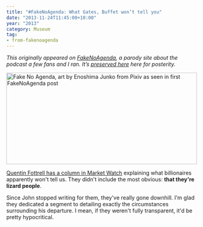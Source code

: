 ```yaml
---
title: "#FakeNoAgenda: What Gates, Buffet won’t tell you"
date: "2013-11-24T11:45:00+10:00"
year: "2013"
category: Museum
tag:
- from-fakenoagenda
---
```

<p style="font-style:italic;">This originally appeared on <a href="https://rubenerd.com/tag/from-fakenoagenda/">FakeNoAgenda</a>, a parody site about the podcast a few fans and I ran. It’s <a title="View all posts in the museum" href="https://rubenerd.com/museum/">preserved here</a> here for posterity.</p>

<p><img src="https://rubenerd.com/files/2013/fakenoagenda.jpg" srcset="https://rubenerd.com/files/2013/fakenoagenda.jpg 1x, https://rubenerd.com/files/2013/fakenoagenda@2x.jpg 2x" alt="Fake No Agenda, art by Enoshima Junko from Pixiv as seen in first FakeNoAgenda post" style="width:500px; height:240px" /></p>

[Quentin Fottrell has a column in Market Watch](http://www.marketwatch.com/story/10-things-billionaires-wont-tell-you-2013-11-15?link=sfmw_sm) explaining what billionaires apparently won't tell us. They didn't include the most obvious: **that they're lizard people**.

Since John stopped writing for them, they've really gone downhill. I'm glad they dedicated a segment to detailing exactly the circumstances surrounding his departure. I mean, if they weren't fully transparent, it'd be pretty hypocritical.


